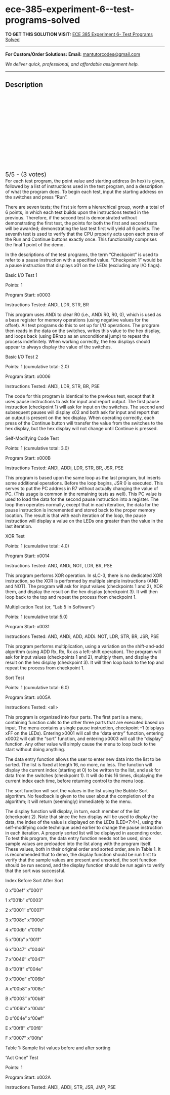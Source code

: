 # ece-385-experiment-6--test-programs-solved
**TO GET THIS SOLUTION VISIT:** [ECE 385 Experiment 6- Test Programs Solved](https://mantutor.com/product/ece-385-experiment-6-test-programs-solved/)


---

**For Custom/Order Solutions:** **Email:** mantutorcodes@gmail.com  

*We deliver quick, professional, and affordable assignment help.*

---

<h2>Description</h2>



<div class="kk-star-ratings kksr-auto kksr-align-center kksr-valign-top" data-payload="{&quot;align&quot;:&quot;center&quot;,&quot;id&quot;:&quot;114975&quot;,&quot;slug&quot;:&quot;default&quot;,&quot;valign&quot;:&quot;top&quot;,&quot;ignore&quot;:&quot;&quot;,&quot;reference&quot;:&quot;auto&quot;,&quot;class&quot;:&quot;&quot;,&quot;count&quot;:&quot;3&quot;,&quot;legendonly&quot;:&quot;&quot;,&quot;readonly&quot;:&quot;&quot;,&quot;score&quot;:&quot;5&quot;,&quot;starsonly&quot;:&quot;&quot;,&quot;best&quot;:&quot;5&quot;,&quot;gap&quot;:&quot;4&quot;,&quot;greet&quot;:&quot;Rate this product&quot;,&quot;legend&quot;:&quot;5\/5 - (3 votes)&quot;,&quot;size&quot;:&quot;24&quot;,&quot;title&quot;:&quot;ECE 385 Experiment 6- Test Programs Solved&quot;,&quot;width&quot;:&quot;138&quot;,&quot;_legend&quot;:&quot;{score}\/{best} - ({count} {votes})&quot;,&quot;font_factor&quot;:&quot;1.25&quot;}">

<div class="kksr-stars">

<div class="kksr-stars-inactive">
            <div class="kksr-star" data-star="1" style="padding-right: 4px">


<div class="kksr-icon" style="width: 24px; height: 24px;"></div>
        </div>
            <div class="kksr-star" data-star="2" style="padding-right: 4px">


<div class="kksr-icon" style="width: 24px; height: 24px;"></div>
        </div>
            <div class="kksr-star" data-star="3" style="padding-right: 4px">


<div class="kksr-icon" style="width: 24px; height: 24px;"></div>
        </div>
            <div class="kksr-star" data-star="4" style="padding-right: 4px">


<div class="kksr-icon" style="width: 24px; height: 24px;"></div>
        </div>
            <div class="kksr-star" data-star="5" style="padding-right: 4px">


<div class="kksr-icon" style="width: 24px; height: 24px;"></div>
        </div>
    </div>

<div class="kksr-stars-active" style="width: 138px;">
            <div class="kksr-star" style="padding-right: 4px">


<div class="kksr-icon" style="width: 24px; height: 24px;"></div>
        </div>
            <div class="kksr-star" style="padding-right: 4px">


<div class="kksr-icon" style="width: 24px; height: 24px;"></div>
        </div>
            <div class="kksr-star" style="padding-right: 4px">


<div class="kksr-icon" style="width: 24px; height: 24px;"></div>
        </div>
            <div class="kksr-star" style="padding-right: 4px">


<div class="kksr-icon" style="width: 24px; height: 24px;"></div>
        </div>
            <div class="kksr-star" style="padding-right: 4px">


<div class="kksr-icon" style="width: 24px; height: 24px;"></div>
        </div>
    </div>
</div>


<div class="kksr-legend" style="font-size: 19.2px;">
            5/5 - (3 votes)    </div>
    </div>
For each test program, the point value and starting address (in hex) is given, followed by a list of instructions used in the test program, and a description of what the program does. To begin each test, input the starting address on the switches and press “Run”.

There are seven tests; the first six form a hierarchical group, worth a total of 6 points, in which each test builds upon the instructions tested in the previous. Therefore, if the second test is demonstrated without demonstrating the first test, the points for both the first and second tests will be awarded; demonstrating the last test first will yield all 6 points. The seventh test is used to verify that the CPU properly acts upon each press of the Run and Continue buttons exactly once. This functionality comprises the final 1 point of the demo.

In the descriptions of the test programs, the term “Checkpoint” is used to refer to a pause instruction with a specified value. “Checkpoint 1” would be a pause instruction that displays x01 on the LEDs (excluding any I/O flags).

Basic I/O Test 1

Points: 1

Program Start: x0003

Instructions Tested: ANDi, LDR, STR, BR

This program uses ANDi to clear R0 (i.e., ANDi R0, R0, 0), which is used as a base register for memory operations (using negative values for the offset). All test programs do this to set up for I/O operations. The program then reads in the data on the switches, writes this value to the hex display, and loops back (using BRnzp as an unconditional jump) to repeat the process indefinitely. When working correctly, the hex displays should appear to always display the value of the switches.

Basic I/O Test 2

Points: 1 (cumulative total: 2.0)

Program Start: x0006

Instructions Tested: ANDi, LDR, STR, BR, PSE

The code for this program is identical to the previous test, except that it uses pause instructions to ask for input and report output. The first pause instruction (checkpoint 1) will ask for input on the switches. The second and subsequent pauses will display x02 and both ask for input and report that an output is present on the hex display. When operating correctly, each press of the Continue button will transfer the value from the switches to the hex display, but the hex display will not change until Continue is pressed.

Self-Modifying Code Test

Points: 1 (cumulative total: 3.0)

Program Start: x000B

Instructions Tested: ANDi, ADDi, LDR, STR, BR, JSR, PSE

This program is based upon the same loop as the last program, but inserts some additional operations. Before the loop begins, JSR 0 is executed. This serves to put the PC address in R7 without actually changing the value of PC. (This usage is common in the remaining tests as well). This PC value is used to load the data for the second pause instruction into a register. The loop then operates normally, except that in each iteration, the data for the pause instruction is incremented and stored back to the proper memory location. The result is that with each iteration of the loop, the pause instruction will display a value on the LEDs one greater than the value in the last iteration.

XOR Test

Points: 1 (cumulative total: 4.0)

Program Start: x0014

Instructions Tested: AND, ANDi, NOT, LDR, BR, PSE

This program performs XOR operation. In sLC-3, there is no dedicated XOR instruction, so the XOR is performed by multiple simple instructions (AND and NOT). The program will ask for input values (checkpoints 1 and 2), XOR them, and display the result on the hex display (checkpoint 3). It will then loop back to the top and repeat the process from checkpoint 1.

Multiplication Test (or, “Lab 5 in Software”)

Points: 1 (cumulative total:5.0)

Program Start: x0031

Instructions Tested: AND, ANDi, ADD, ADDi. NOT, LDR, STR, BR, JSR, PSE

This program performs multiplication, using a variation on the shift-and-add algorithm (using ADD Rx, Rx, Rx as a left-shift operation). The program will ask for input values (checkpoints 1 and 2), multiply them, and display the result on the hex display (checkpoint 3). It will then loop back to the top and repeat the process from checkpoint 1.

Sort Test

Points: 1 (cumulative total: 6.0)

Program Start: x005A

Instructions Tested: &lt;all&gt;

This program is organized into four parts. The first part is a menu, containing function calls to the other three parts that are executed based on input. The menu contains a single pause instruction, checkpoint –1 (displays xFF on the LEDs). Entering x0001 will call the “data entry” function, entering x0002 will call the “sort” function, and entering x0003 will call the “display” function. Any other value will simply cause the menu to loop back to the start without doing anything.

The data entry function allows the user to enter new data into the list to be sorted. The list is fixed at length 16, no more, no less. The function will display the current index (starting at 0) to be written to the list, and ask for data from the switches (checkpoint 1). It will do this 16 times, displaying the current index each time, before returning control to the menu loop.

The sort function will sort the values in the list using the Bubble Sort algorithm. No feedback is given to the user about the completion of the algorithm; it will return (seemingly) immediately to the menu.

The display function will display, in turn, each member of the list (checkpoint 2). Note that since the hex display will be used to display the data, the index of the value is displayed on the LEDs (LED&lt;7:4&gt;), using the self-modifying code technique used earlier to change the pause instruction in each iteration. A properly sorted list will be displayed in ascending order. To test this program, the data entry function needs not be used, since sample values are preloaded into the list along with the program itself. These values, both in their original order and sorted order, are in Table 1. It is recommended that to demo, the display function should be run first to verify that the sample values are present and unsorted, the sort function should be run second, and the display function should be run again to verify that the sort was successful.

Index Before Sort After Sort

0 x”00ef” x”0001″

1 x”001b” x”0003″

2 x”0001″ x”0007″

3 x”008c” x”000d”

4 x”00db” x”001b”

5 x”00fa” x”001f”

6 x”0047″ x”0046″

7 x”0046″ x”0047″

8 x”001f” x”004e”

9 x”000d” x”006b”

A x”00b8″ x”008c”

B x”0003″ x”00b8″

C x”006b” x”00db”

D x”004e” x”00ef”

E x”00f8″ x”00f8″

F x”0007″ x”00fa”

Table 1: Sample list values before and after sorting

“Act Once” Test

Points: 1

Program Start: x002A

Instructions Tested: ANDi, ADDi, STR, JSR, JMP, PSE
